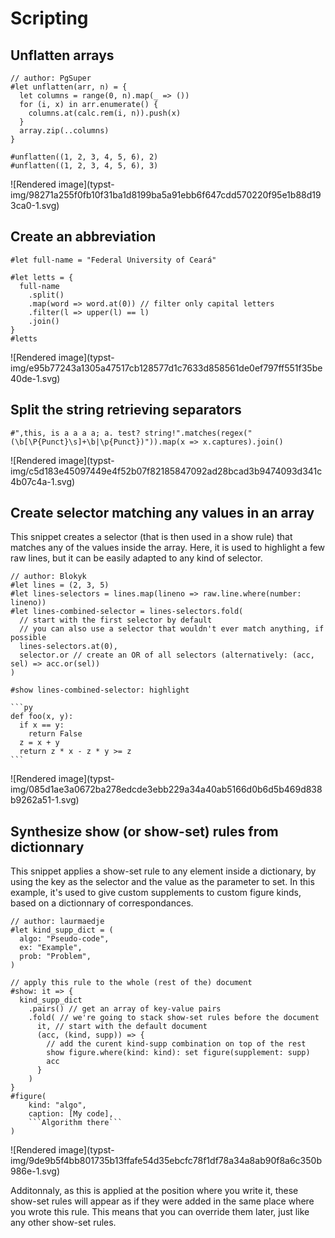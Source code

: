 #  Scripting

##  Unflatten arrays

    
    
    // author: PgSuper
    #let unflatten(arr, n) = {
      let columns = range(0, n).map(_ => ())
      for (i, x) in arr.enumerate() {
        columns.at(calc.rem(i, n)).push(x)
      }
      array.zip(..columns)
    }
    
    #unflatten((1, 2, 3, 4, 5, 6), 2)
    #unflatten((1, 2, 3, 4, 5, 6), 3)

![Rendered image](typst-
img/98271a255f0fb10f31ba1d8199ba5a91ebb6f647cdd570220f95e1b88d193ca0-1.svg)

##  Create an abbreviation

    
    
    #let full-name = "Federal University of Ceará"
    
    #let letts = {
      full-name
        .split()
        .map(word => word.at(0)) // filter only capital letters
        .filter(l => upper(l) == l)
        .join()
    }
    #letts

![Rendered image](typst-
img/e95b77243a1305a47517cb128577d1c7633d858561de0ef797ff551f35be40de-1.svg)

##  Split the string retrieving separators

    
    
    #",this, is a a a a; a. test? string!".matches(regex("(\b[\P{Punct}\s]+\b|\p{Punct})")).map(x => x.captures).join()

![Rendered image](typst-
img/c5d183e45097449e4f52b07f82185847092ad28bcad3b9474093d341c4b07c4a-1.svg)

##  Create selector matching any values in an array

This snippet creates a selector (that is then used in a show rule) that
matches any of the values inside the array. Here, it is used to highlight a
few raw lines, but it can be easily adapted to any kind of selector.

    
    
    // author: Blokyk
    #let lines = (2, 3, 5)
    #let lines-selectors = lines.map(lineno => raw.line.where(number: lineno))
    #let lines-combined-selector = lines-selectors.fold(
      // start with the first selector by default
      // you can also use a selector that wouldn't ever match anything, if possible
      lines-selectors.at(0),
      selector.or // create an OR of all selectors (alternatively: (acc, sel) => acc.or(sel))
    )
    
    #show lines-combined-selector: highlight
    
    ```py
    def foo(x, y):
      if x == y:
        return False
      z = x + y
      return z * x - z * y >= z
    ```

![Rendered image](typst-
img/085d1ae3a0672ba278edcde3ebb229a34a40ab5166d0b6d5b469d838b9262a51-1.svg)

##  Synthesize show (or show-set) rules from dictionnary

This snippet applies a show-set rule to any element inside a dictionary, by
using the key as the selector and the value as the parameter to set. In this
example, it's used to give custom supplements to custom figure kinds, based on
a dictionnary of correspondances.

    
    
    // author: laurmaedje
    #let kind_supp_dict = (
      algo: "Pseudo-code",
      ex: "Example",
      prob: "Problem",
    )
    
    // apply this rule to the whole (rest of the) document
    #show: it => {
      kind_supp_dict
        .pairs() // get an array of key-value pairs
        .fold( // we're going to stack show-set rules before the document
          it, // start with the default document
          (acc, (kind, supp)) => {
            // add the curent kind-supp combination on top of the rest
            show figure.where(kind: kind): set figure(supplement: supp)
            acc
          }
        )
    }
    #figure(
        kind: "algo",
        caption: [My code],
        ```Algorithm there```
    )

![Rendered image](typst-
img/9de9b5f4bb801735b13ffafe54d35ebcfc78f1df78a34a8ab90f8a6c350b986e-1.svg)

Additonnaly, as this is applied at the position where you write it, these
show-set rules will appear as if they were added in the same place where you
wrote this rule. This means that you can override them later, just like any
other show-set rules.

